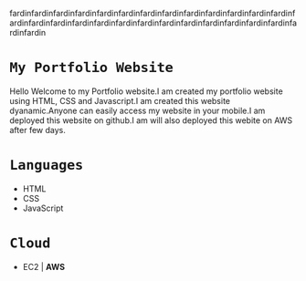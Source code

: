 fardinfardinfardinfardinfardinfardinfardinfardinfardinfardinfardinfardinfardinfardinfardinfardinfardinfardinfardinfardinfardinfardinfardinfardinfardinfardinfardinfardin

# `My Portfolio Website`
Hello Welcome to my Portfolio website.I am created my portfolio website using HTML, CSS and Javascript.I am created this website dyanamic.Anyone can easily access my website in your mobile.I am deployed this website on github.I am will also deployed this webite on AWS after few days.

# `Languages`
- HTML
- CSS
- JavaScript

# `Cloud`
- EC2 | **AWS**


